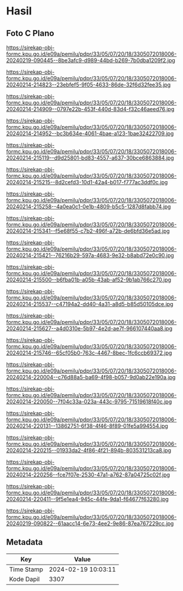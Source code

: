 # Hasil

## Foto C Plano

https://sirekap-obj-formc.kpu.go.id/e09a/pemilu/pdpr/33/05/07/20/18/3305072018006-20240219-090445--8be3afc9-d989-44bd-b269-7b0dba1209f2.jpg

https://sirekap-obj-formc.kpu.go.id/e09a/pemilu/pdpr/33/05/07/20/18/3305072018006-20240214-214823--23ebfef5-9f05-4633-86de-32f6d32fee35.jpg

https://sirekap-obj-formc.kpu.go.id/e09a/pemilu/pdpr/33/05/07/20/18/3305072018006-20240214-214909--0797e22b-453f-440d-83d4-f32c46aeed76.jpg

https://sirekap-obj-formc.kpu.go.id/e09a/pemilu/pdpr/33/05/07/20/18/3305072018006-20240214-214952--bc3b634e-4061-4bae-a123-1bae32422709.jpg

https://sirekap-obj-formc.kpu.go.id/e09a/pemilu/pdpr/33/05/07/20/18/3305072018006-20240214-215119--d9d25801-bd83-4557-a637-30bce6863884.jpg

https://sirekap-obj-formc.kpu.go.id/e09a/pemilu/pdpr/33/05/07/20/18/3305072018006-20240214-215215--8d2cefd3-10d1-42a4-b017-f777ac3ddf0c.jpg

https://sirekap-obj-formc.kpu.go.id/e09a/pemilu/pdpr/33/05/07/20/18/3305072018006-20240214-215258--4a0ea0c1-0e1b-4809-b5c5-1287d8fabb74.jpg

https://sirekap-obj-formc.kpu.go.id/e09a/pemilu/pdpr/33/05/07/20/18/3305072018006-20240214-215341--f5e68f55-c7b2-496f-a72b-de6bfd36e5ad.jpg

https://sirekap-obj-formc.kpu.go.id/e09a/pemilu/pdpr/33/05/07/20/18/3305072018006-20240214-215421--76216b29-597a-4683-9e32-b8abd72e0c90.jpg

https://sirekap-obj-formc.kpu.go.id/e09a/pemilu/pdpr/33/05/07/20/18/3305072018006-20240214-215500--b6fba01b-a05b-43ab-af52-9b1ab766c270.jpg

https://sirekap-obj-formc.kpu.go.id/e09a/pemilu/pdpr/33/05/07/20/18/3305072018006-20240214-215537--c47194a2-dd40-4a31-a8d5-b85d50105dce.jpg

https://sirekap-obj-formc.kpu.go.id/e09a/pemilu/pdpr/33/05/07/20/18/3305072018006-20240214-215627--a4d0310e-5b97-4e2d-ae7f-966107440aa8.jpg

https://sirekap-obj-formc.kpu.go.id/e09a/pemilu/pdpr/33/05/07/20/18/3305072018006-20240214-215746--65cf05b0-763c-4467-8bec-1fc6ccb69372.jpg

https://sirekap-obj-formc.kpu.go.id/e09a/pemilu/pdpr/33/05/07/20/18/3305072018006-20240214-220004--c76d88a5-ba69-4f98-b057-9d0ab22e190a.jpg

https://sirekap-obj-formc.kpu.go.id/e09a/pemilu/pdpr/33/05/07/20/18/3305072018006-20240214-220050--7f04c33a-023a-443c-9795-71519618f40c.jpg

https://sirekap-obj-formc.kpu.go.id/e09a/pemilu/pdpr/33/05/07/20/18/3305072018006-20240214-220131--13862751-6f38-4f46-8f89-01fe5a994554.jpg

https://sirekap-obj-formc.kpu.go.id/e09a/pemilu/pdpr/33/05/07/20/18/3305072018006-20240214-220215--01933da2-4f86-4f21-894b-803531213ca8.jpg

https://sirekap-obj-formc.kpu.go.id/e09a/pemilu/pdpr/33/05/07/20/18/3305072018006-20240214-220256--fce7f07e-2530-47a1-a762-87a04725c02f.jpg

https://sirekap-obj-formc.kpu.go.id/e09a/pemilu/pdpr/33/05/07/20/18/3305072018006-20240214-220411--9f5e1ea4-945c-44fe-9da1-f64677f63280.jpg

https://sirekap-obj-formc.kpu.go.id/e09a/pemilu/pdpr/33/05/07/20/18/3305072018006-20240219-090822--61aacc14-6e73-4ee2-9e86-87ea767229cc.jpg


## Metadata

| Key        | Value               |
| ---------- | ------------------- |
| Time Stamp | 2024-02-19 10:03:11 |
| Kode Dapil | 3307                |



